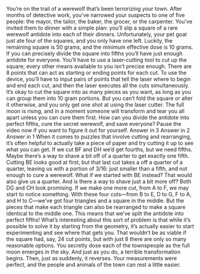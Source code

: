 You’re on the trail of a werewolf that’s been terrorizing your town. After months of detective work, you’ve narrowed your suspects to  one of five people: the mayor, the tailor, the baker, the grocer, or the carpenter. You’ve invited them to dinner  with a simple plan: you’ll slip a square of  a rare werewolf antidote into each of their dinners. Unfortunately, your pet goat just ate four of the squares, and you only have one left. Luckily, the remaining square is 50 grams, and the minimum effective dose  is 10 grams. If you can precisely divide the  square into fifths you’ll have just enough  antidote for everyone. You’ll have to use a laser-cutting tool to cut up the square; every other means available to you isn’t precise enough. There are 8 points that can act  as starting or ending points for each cut. To use the device, you’ll have to input pairs of points that tell the laser where to begin  and end each cut, and then the laser executes all the cuts simultaneously. It’s okay to cut the square  into as many pieces as you want, as long as you can group them into 10 gram portions. But you can’t fold the square  or alter it otherwise, and you only get one shot  at using the laser cutter. The full moon is rising,  and in a moment someone will transform and tear you all apart unless you can cure them first. How can you divide the antidote  into perfect fifths, cure the secret werewolf,  and save everyone? Pause the video now if you want to figure it out for yourself. Answer in 3 Answer in 2 Answer in 1 When it comes to puzzles that involve cutting and rearranging, it’s often helpful to actually  take a piece of paper and try cutting it up to see what you can get. If we cut BF and DH we’d get fourths, but we need fifths. Maybe there’s a way to shave a bit off of a quarter to get exactly one fifth. Cutting BE looks good at first,  but that last cut takes a off a quarter of a quarter, leaving us with a portion of 3/16:  just smaller than a fifth, and not enough to cure a werewolf. What if we started with BE instead? That would also give us a quarter. And is there a way to shave just a bit more off? Both DG and CH look promising. If we make one more cut, from A to F, we may start to notice something. With these four cuts—from B to E,  D to G, F to A, and H to C—we’ve got four triangles and a square in the middle. But the pieces that make  each triangle can also be rearranged to make a square identical to the middle one. This means that we’ve split the antidote into perfect fifths! What’s interesting about this  sort of problem is that while it’s possible to solve  it by starting from the geometry, it’s actually easier to start  experimenting and see where that gets you. That wouldn’t be as viable if the square  had, say, 24 cut points, but with just 8 there are only so many reasonable options. You secretly dose each of the townspeople as the full moon emerges in the sky. And just as you do,  a terrible transformation begins. Then, just as suddenly, it reverses. Your measurements were perfect,  and the people and animals of the  town can rest a little easier. 
